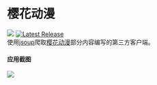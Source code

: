 # 樱花动漫  
![](https://img.shields.io/badge/Android-5.0%20or%20above-brightgreen.svg) 
[![Latest Release](https://img.shields.io/github/release/670848654/SakuraAnime.svg)](../../releases)  
使用[jsoup](https://github.com/jhy/jsoup)爬取[樱花动漫](http://www.yhdm.tv/)部分内容编写的第三方客户端。  

#### 应用截图
<img src="https://github.com/670848654/SakuraAnime/blob/master/Screenshots/Screenshot_20201230-110506_%E5%89%AF%E6%9C%AC.jpg?raw=true" /> 
